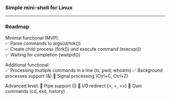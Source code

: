 ### Simple mini-shell for Linux
---
### Roadmap
Minimal functional (MVP):  
✅ Parse commands to args(strtok())  
✅ Create child process (fork()) and execute command (execvp())  
✅ Waiting for completion (waitpid())  

Additional functional:  
✅ Processing multiple commands in a line (ls; pwd; whoami)
✅ Background processes support (&)
🔹 Signal processing (Ctrl+C, Ctrl+Z)

Advanced level:
🔹 Pipe support (|)
🔹 I/O redirect (>, <, >>)
🔹 Own commands (cd, exit, history)
